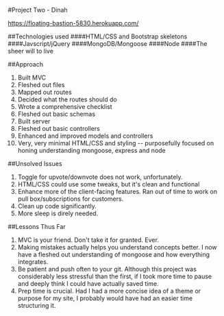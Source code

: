 #Project Two - Dinah

https://floating-bastion-5830.herokuapp.com/

##Technologies used
####HTML/CSS and Bootstrap skeletons
####Javscript/jQuery
####MongoDB/Mongoose
####Node
####The sheer will to live

##Approach
1. Built MVC
2. Fleshed out files
3. Mapped out routes
4. Decided what the routes should do
5. Wrote a comprehensive checklist
6. Fleshed out basic schemas
7. Built server
8. Fleshed out basic controllers
9. Enhanced and improved models and controllers
10. Very, very minimal HTML/CSS and styling -- purposefully focused on honing understanding mongoose, express and node

##Unsolved Issues
1. Toggle for upvote/downvote does not work, unfortunately.
2. HTML/CSS could use some tweaks, but it's clean and functional
3. Enhance more of the client-facing features. Ran out of time to work on pull box/subscriptions for customers.
4. Clean up code significantly.
5. More sleep is direly needed.

##Lessons Thus Far
1. MVC is your friend. Don't take it for granted. Ever.
2. Making mistakes actually helps you understand concepts better. I now have a fleshed out understanding of mongoose and how everything integrates.
3. Be patient and push often to your git. Although this project was considerably less stressful than the first, if I took more time to pause and deeply think I could have actually saved time.
4. Prep time is crucial. Had I had a more concise idea of a theme or purpose for my site, I probably would have had an easier time structuring it.
